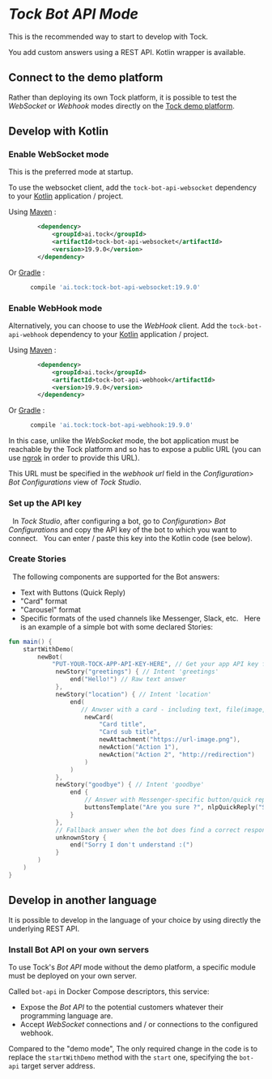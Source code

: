 # _Tock Bot API Mode_

This is the recommended way to start to develop with Tock. 

You add custom answers using a REST API. Kotlin wrapper is available.

## Connect to the demo platform

Rather than deploying its own Tock platform, it is possible to test the _WebSocket_ or _Webhook_ modes directly on the
[Tock demo platform](https://demo.tock.ai/).

## Develop with Kotlin

### Enable WebSocket mode

This is the preferred mode at startup.

To use the websocket client, add the `tock-bot-api-websocket` dependency to your [Kotlin](https://kotlinlang.org/) application / project.

Using [Maven](https://maven.apache.org/) :

```xml
        <dependency>
            <groupId>ai.tock</groupId>
            <artifactId>tock-bot-api-websocket</artifactId>
            <version>19.9.0</version>
        </dependency>
```

Or [Gradle](https://gradle.org/) :

```gradle
      compile 'ai.tock:tock-bot-api-websocket:19.9.0'
```

### Enable WebHook mode

Alternatively, you can choose to use the _WebHook_ client.
Add the `tock-bot-api-webhook` dependency to your [Kotlin](https://kotlinlang.org/) application / project.

Using [Maven](https://maven.apache.org/) :

```xml
        <dependency>
            <groupId>ai.tock</groupId>
            <artifactId>tock-bot-api-webhook</artifactId>
            <version>19.9.0</version>
        </dependency>
```

Or [Gradle](https://gradle.org/) :

```gradle
      compile 'ai.tock:tock-bot-api-webhook:19.9.0'
```

In this case, unlike the _WebSocket_ mode, the bot application must be reachable by the
Tock platform and so has to expose a public URL (you can use [ngrok](https://ngrok.com/) in order to provide this URL). 

This URL must be specified in the _webhook url_ field in the _Configuration_> _Bot Configurations_ view of _Tock Studio_.
 
### Set up the API key
 
In _Tock Studio_, after configuring a bot, go to _Configuration_> _Bot Configurations_ and copy
the API key of the bot to which you want to connect.
 
You can enter / paste this key into the Kotlin code (see below).
 
### Create Stories
 
The following components are supported for the Bot answers:
 
 * Text with Buttons (Quick Reply)
 * "Card" format
 * "Carousel" format
 * Specific formats of the used channels like Messenger, Slack, etc.
 
Here is an example of a simple bot with some declared Stories:
 
```kotlin
fun main() {
    startWithDemo(
        newBot(
            "PUT-YOUR-TOCK-APP-API-KEY-HERE", // Get your app API key from Bot Configurations in Tock Studio
             newStory("greetings") { // Intent 'greetings'
                 end("Hello!") // Raw text answer
             },
             newStory("location") { // Intent 'location'
                 end(
                    // Anwser with a card - including text, file(image, video,..) and user action suggestions
                     newCard(
                         "Card title",
                         "Card sub title",
                         newAttachment("https://url-image.png"),
                         newAction("Action 1"),
                         newAction("Action 2", "http://redirection") 
                     )
                 )
             },
             newStory("goodbye") { // Intent 'goodbye'
                 end {
                     // Answer with Messenger-specific button/quick reply
                     buttonsTemplate("Are you sure ?", nlpQuickReply("Stay here"))
                 } 
             },
             // Fallback answer when the bot does find a correct response
             unknownStory {
                 end("Sorry I don't understand :(") 
             }
        )
    )
}
```
 
## Develop in another language

It is possible to develop in the language of your choice by using directly the underlying REST API.

### Install Bot API on your own servers

To use Tock's _Bot API_ mode without the demo platform, a specific module must be deployed on your own server. 

Called `bot-api` in Docker Compose descriptors, this service:

* Expose the _Bot API_ to the potential customers whatever their programming language are.
* Accept _WebSocket_ connections and / or connections to the configured webhook.

Compared to the "demo mode", The only required change in the code is to replace
the `startWithDemo` method with the `start` one, specifying the `bot-api` target server address.